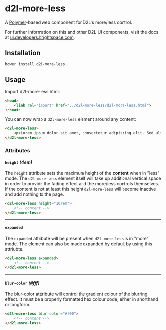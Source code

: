 # d2l-more-less

A [Polymer](https://www.polymer-project.org/1.0/)-based web component for D2L's more/less control.

For further information on this and other D2L UI components, visit the docs at [ui.developers.brightspace.com](http://ui.developers.brightspace.com/).


## Installation

```sh
bower install d2l-more-less
```

## Usage

Import d2l-more-less.html:
```html
<head>
	<link rel="import" href="../d2l-more-less/d2l-more-less.html">
</head>
```

You can now wrap a `d2l-more-less` element around any content:
```html
<d2l-more-less>
	<p>Lorem ipsum dolor sit amet, consectetur adipiscing elit. Sed ultricies, ligula vulputate mattis aliquam, arcu arcu porttitor urna, ut pretium neque lorem venenatis elit. Fusce rutrum, nunc a tempor dictum, elit est lobortis libero, at lobortis nisl libero id enim. Vestibulum in lorem sed metus ornare faucibus a ac massa. Donec sodales massa vitae lacus blandit, at placerat erat blandit. Aenean consequat sapien ac viverra ornare. Nullam sem felis, ultrices nec egestas ut, mollis ac arcu. Nunc sit amet aliquam neque, fringilla lobortis justo. Sed pharetra, ipsum ut tempor tempor, sem risus tincidunt nisl, vitae feugiat lectus lorem a urna. In sit amet lobortis tellus. Sed suscipit magna et aliquam consequat. Pellentesque rhoncus ut dui at semper. Mauris vel ante euismod, tempus nunc eu, pellentesque lacus. Mauris consectetur ante eget consequat tempus.</p>
</d2l-more-less>
```

### Attributes

#### `height` _(4em)_

The `height` attribute sets the maximum height of the **content** when in "less" mode. The `d2l-more-less` element itself will take up additional vertical space in order to provide the fading effect and the more/less controls themselves. If the content is not at least this height `d2l-more-less` will become inactive and add nothing to the page.
```html
<d2l-more-less height="10rem">
	<!-- content -->
</d2l-more-less>
```

---

#### `expanded`

The `expanded` attribute will be present when `d2l-more-less` is in "more" mode. The element can also be made expanded by default by using this attriubte.
```html
<d2l-more-less expanded>
	<!-- content -->
</d2l-more-less>
```

---

#### `blur-color` _(#fff)_

The blur-color atttribute will control the gradient colour of the blurring effect. It must be a properly formatted hex colour code, either in shorthand or longform.

```html
<d2l-more-less blur-color="#f00">
	<!-- content -->
</d2l-more-less>
```
